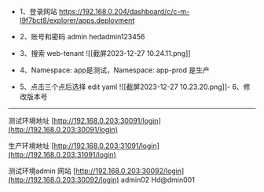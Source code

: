 
- 1、登录网站 https://192.168.0.204/dashboard/c/c-m-l9f7bct8/explorer/apps.deployment

- 2、账号和密码  admin     hedadmin123456

- 3、搜索 web-tenant
![[截屏2023-12-27 10.24.11.png]]


- 4、Namespace: app是测试，Namespace: app-prod 是生产

- 5、点击三个点后选择  edit yaml
![[截屏2023-12-27 10.23.20.png]]- 6、修改版本号


---


测试环境地址 [http://192.168.0.203:30091/login](http://192.168.0.203:30091/login)

生产环境地址 [http://192.168.0.203:31091/login](http://192.168.0.203:31091/login)

测试环境admin 网站 [http://192.168.0.203:30092/login](http://192.168.0.203:30092/login)
admin02
Hd@dmin001